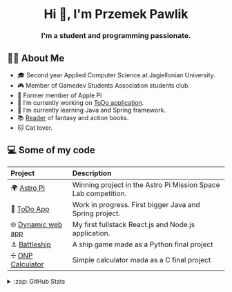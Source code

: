 <h1 align="center">Hi 👋, I'm Przemek Pawlik</h1>
<h3 align="center">I'm a student and programming passionate.</h3>

## 🙋‍♂️ About Me
- 🎓 Second year Applied Computer Science at Jagiellonian University.
- 🎮 Member of Gamedev Students Association students club.
- 🚀 Former member of Apple Pi
- 🔭 I’m currently working on [ToDo application](https://github.com/bestemic/todo-app).
- 🌱 I’m currently learning Java and Spring framework.
- 📚 [Reader](https://lubimyczytac.pl/profil/2078277/bestemic) of fantasy and action books.
- 🐱 Cat lover.

## 💻 Some of my code
|**Project**|**Description**|
|:----------|:----|
| 🌍 [Astro Pi](https://github.com/bestemic/AstroPi_MissionSpaceLab_2018-19) | Winning project in the Astro Pi Mission Space Lab competition. |
| 📝 [ToDo App](https://github.com/bestemic/todo-app) | Work in progress. First bigger Java and Spring project. |
| 🌐 [Dynamic web app](https://github.com/bestemic/dynamic-project-TechnikiWWW) | My first fullstack React.js and Node.js application. |
| ⚓ [Battleship](https://github.com/bestemic/shipbattles-project-JezykPython) | A ship game made as a Python final project |
| ➗ [ONP Calculator](https://github.com/bestemic/onpcalculator-project-JezykC) | Simple calculator mada as a C final project |

<details>
  <summary>:zap: GitHub Stats</summary>

  <img align="left" alt="bestemic GitHub Stats" src="https://github-readme-stats.vercel.app/api?username=bestemic&show_icons=true&hide_border=false&title_color=ff652f&icon_color=FFE400&bg_color=09131B&text_color=ffffff&border_color=0c1a25" />

 <img align="left" src="https://github-readme-stats.vercel.app/api/top-langs/?username=bestemic&layout=compact&langs_count=10&show_icons=true&hide_border=false&title_color=ff652f&icon_color=FFE400&bg_color=09131B&text_color=ffffff&border_color=0c1a25" />
                       
</details>
